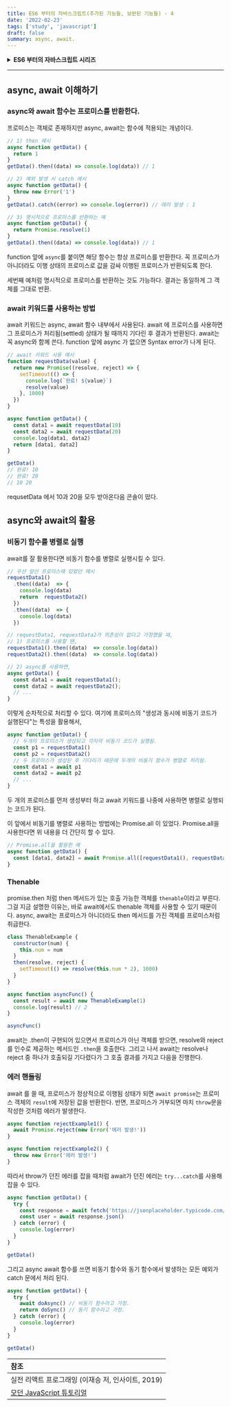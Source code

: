 ```yaml
---
title: ES6 부터의 자바스크립트(추가된 기능들, 보완된 기능들) - 4
date: '2022-02-23'
tags: ['study', 'javascript']
draft: false
summary: async, await.
---
```


<details>
<summary><strong>ES6 부터의 자바스크립트 시리즈</strong></summary>
<div markdown="1">
  <ul>
    <li>
      <a href="/blog/study/javascript/new-in-es6-part1">const, let. 단축 속성명, 계산된 속성명</a>
    </li>
    <li>
      <a href="/blog/study/javascript/new-in-es6-part2">전개 연산자, 배열 비구조화, 객체 비구조화</a>
    </li>
    <li>
      <a href="/blog/study/javascript/new-in-es6-part3">프로미스(Promise)</a>
    </li>
    <li>
      <a href="/blog/study/javascript/new-in-es6-part4">async, await</a>
    </li>
  </ul>
</div>
</details>

---

## async, await 이해하기

### async와 await 함수는 프로미스를 반환한다.

프로미스는 객체로 존재하지만 async, await는 함수에 적용되는 개념이다.

```js
// 1) then 예시
async function getData() {
  return 1
}
getData().then((data) => console.log(data)) // 1

// 2) 예외 발생 시 catch 예시
async function getData() {
  throw new Error('1')
}
getData().catch((error) => console.log(error)) // 에러 발생 : 1

// 3) 명시적으로 프로미스를 반환하는 예
async function getData() {
  return Promise.resolve(1)
}
getData().then((data) => console.log(data)) // 1
```

function 앞에 `async`를 붙이면 해당 함수는 항상 프로미스를 반환한다. 꼭 프로미스가 아니더라도 이행 상태의 프로미스로 값을 감싸 이행된 프로미스가 반환되도록 한다.

세번째 예처럼 명시적으로 프로미스를 반환하는 것도 가능하다. 결과는 동일하게 그 객체를 그대로 반환.

### await 키워드를 사용하는 방법

await 키워드는 async, await 함수 내부에서 사용된다. await 에 프로미스를 사용하면 그 프로미스가 처리됨(settled) 상태가 될 때까지 기다린 후 결과가 반환된다.
await는 꼭 async와 함께 쓴다. function 앞에 async 가 없으면 Syntax error가 나게 된다.

```js
// await 키워드 사용 예시
function requestData(value) {
  return new Promise((resolve, reject) => {
    setTimeout(() => {
      console.log(`완료! ${value}`)
      resolve(value)
    }, 1000)
  })
}

async function getData() {
  const data1 = await requestData(10)
  const data2 = await requestData(20)
  console.log(data1, data2)
  return [data1, data2]
}

getData()
// 완료! 10
// 완료! 20
// 10 20
```

requsetData 에서 10과 20을 모두 받아온다음 콘솔이 떴다.

## async와 await의 활용

### 비동기 함수를 병렬로 실행

await를 잘 활용한다면 비동기 함수를 병렬로 실행시킬 수 있다.

```js
// 우선 앞선 프로미스때 있었던 예시
requestData1()
  .then((data)  => {
    console.log(data)
    return  requestData2()
  })
  .then((data)  => {
    console.log(data)
  })

// requestData1, requestData2가 의존성이 없다고 가정했을 때,
// 1) 프로미스를 사용할 땐,
requestData1().then((data)  => console.log(data))
requestData2().then((data)  => console.log(data))

// 2) async를 사용하면,
async getData() {
  const data1 = await requestData1();
  const data2 = await requestData2();
  // ...
}
```

이렇게 순차적으로 처리할 수 있다.
여기에 프로미스의 "생성과 동시에 비동기 코드가 실행된다"는 특성을 활용해서,

```js
async function getData() {
  // 두개의 프로미스가 생성되고 각자의 비동기 코드가 실행됨.
  const p1 = requestData1()
  const p2 = requestData2()
  // 두 프로미스가 생성된 후 기다리기 때문에 두개의 비동기 함수가 병렬로 처리됨.
  const data1 = await p1
  const data2 = await p2
  // ...
}
```

두 개의 프로미스를 먼저 생성부터 하고 await 키워드를 나중에 사용하면 병렬로 실행되는 코드가 된다.

이 앞에서 비동기를 병렬로 사용하는 방법에는 Promise.all 이 있었다.
Promise.all을 사용한다면 위 내용을 더 간단히 할 수 있다.

```js
// Promise.all을 활용한 예
async function getData() {
  const [data1, data2] = await Promise.all([requestData1(), requestData2()])
}
```

### Thenable

promise.then 처럼 then 메서드가 있는 호출 가능한 객체를 `thenable`이라고 부른다.
그걸 지금 설명한 이유는, 바로 await에서도 thenable 객체를 사용할 수 있기 때문이다.
async, await는 프로미스가 아니더라도 then 메서드를 가진 객체를 프로미스처럼 취급한다.

```js
class ThenableExample {
  constructor(num) {
    this.num = num
  }
  then(resolve, reject) {
    setTimeout(() => resolve(this.num * 2), 1000)
  }
}

async function asyncFunc() {
  const result = await new ThenableExample(1)
  console.log(result) // 2
}

asyncFunc()
```

await는 .then이 구현되어 있으면서 프로미스가 아닌 객체를 받으면, resolve와 reject를 인수로 제공하는 메서드인 `.then`을 호출한다. 그리고 나서 await는 resolve나 reject 중 하나가 호출되길 기다렸다가 그 호출 결과를 가지고 다음을 진행한다.

### 에러 핸들링

await 를 쓸 때, 프로미스가 정상적으로 이행됨 상태가 되면 `await promise`는 프로미스 객체의 `result`에 저장된 값을 반환한다.
반면, 프로미스가 거부되면 마치 `throw`문을 작성한 것처럼 에러가 발생한다.

```js
async function rejectExample1() {
  await Promise.reject(new Error('에러 발생!'))
}

async function rejectExample2() {
  throw new Error('에러 발생!')
}
```

따라서 throw가 던진 에러를 잡을 때처럼 await가 던진 에러는 `try...catch`를 사용해 잡을 수 있다.

```js
async function getData() {
  try {
    const response = await fetch('https://jsonplaceholder.typicode.com/todos/1')
    const user = await response.json()
  } catch (error) {
    console.log(error)
  }
}

getData()
```

그리고 async await 함수를 쓰면 비동기 함수와 동기 함수에서 발생하는 모든 예외가 catch 문에서 처리 된다.

```js
async function getData() {
  try {
    await doAsync() // 비동기 함수라고 가정.
    return doSync() // 동기 함수라고 가정.
  } catch (error) {
    console.log(error)
  }
}

getData()
```

| 참조                                                         |
| :----------------------------------------------------------- |
| 실전 리액트 프로그래밍 (이재승 저, 인사이트, 2019)           |
| [모던 JavaScript 튜토리얼](https://ko.javascript.info/async) |
